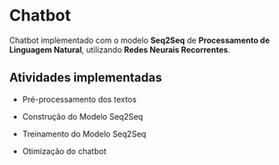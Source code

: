 # Chatbot

Chatbot implementado com o modelo <strong>Seq2Seq</strong> de <strong>Processamento de Linguagem Natural</strong>, utilizando <strong>Redes Neurais Recorrentes</strong>.

## Atividades implementadas

* Pré-processamento dos textos

* Construção do Modelo Seq2Seq

* Treinamento do Modelo Seq2Seq

* Otimização do chatbot
